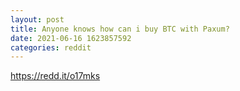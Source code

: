 ```yaml
--- 
layout: post 
title: Anyone knows how can i buy BTC with Paxum? 
date: 2021-06-16 1623857592 
categories: reddit 
--- 
```

https://redd.it/o17mks